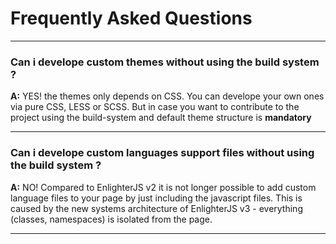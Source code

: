 Frequently Asked Questions
=============================

---------------------

### Can i develope custom themes without using the build system ? ###

**A:** YES! the themes only depends on CSS. You can develope your own ones via pure CSS, LESS or SCSS.
But in case you want to contribute to the project using the build-system and default theme structure is **mandatory**

---------------------

### Can i develope custom languages support files without using the build system ? ###

**A:** NO! Compared to EnlighterJS v2 it is not longer possible to add custom language files to your page by just including the javascript files. This is caused by the new systems architecture of EnlighterJS v3 - everything (classes, namespaces) is isolated from the page.

---------------------


